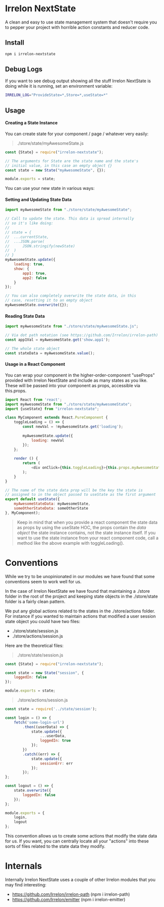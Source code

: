# Irrelon NextState
A clean and easy to use state management system that doesn't require you
to pepper your project with horrible action constants and reducer code.

## Install
```bash
npm i irrelon-nextstate
```

## Debug Logs
If you want to see debug output showing all the stuff Irrelon NextState is
doing while it is running, set an environment variable:

```bash
IRRELON_LOG="ProvideState=*,Store=*,useState=*"
```

## Usage

#### Creating a State Instance
You can create state for your component / page / whatever very easily:

> ./store/state/myAwesomeState.js

```js
const {State} = require("irrelon-nextstate");

// The arguments for State are the state name and the state's
// initial value, in this case an empty object {}
const state = new State("myAwesomeState", {});

module.exports = state;
```

You can use your new state in various ways:

#### Setting and Updating State Data
```js
import myAwesomeState from "./store/state/myAwesomeState";

// Call to update the state. This data is spread internally
// so it's like doing:
//
// state = {
// 	...currentState,
// 	...JSON.parse(
// 		JSON.stringify(newState)
// 	)
// }
myAwesomeState.update({
	loading: true,
	show: {
		app1: true,
		app2: false
	}
});

// You can also completely overwrite the state data, in this
// case, resetting it to an empty object
myAwesomeState.overwrite({});
```

#### Reading State Data
```js
import myAwesomeState from "./store/state/myAwesomeState.js";

// Via dot path notation (see https://github.com/Irrelon/irrelon-path)
const app1Val = myAwesomeState.get('show.app1');

// The whole state object
const stateData = myAwesomeState.value();
```

#### Usage in a React Component
You can wrap your component in the higher-order-component "useProps"
provided with Irrelon NextState and include as many states as you
like. These will be passed into your component as props, accessible
via this.props.

```js
import React from 'react';
import myAwesomeState from "./store/state/myAwesomeState";
import {useState} from "irrelon-nextstate";

class MyComponent extends React.PureComponent {
	toggleLoading = () => {
		const newVal = !myAwesomeState.get('loading');
		
		myAwesomeState.update({
			loading: newVal			
		});
	};
    		
	render () {
		return (
			<div onClick={this.toggleLoading}>{this.props.myAwesomeStateData.loading}</div>
		);
	}
}

// The name of the state data prop will be the key the state is
// assigned to in the object passed to useState as the first argument
export default useState({
	myAwesomeStateData: myAwesomeState,
	someOtherStateData: someOtherState
}, MyComponent);
```

> Keep in mind that when you provide a react component the state data as
props by using the useState HOC, the props contain the *data object* the
state instance contains, not the state instance itself. If you want to use
the state instance from your react component code, call a method like the
above example with toggleLoading().

# Conventions
While we try to be unopinionated in our modules we have found that some
conventions seem to work well for us.

In the case of Irrelon NextState we have found that maintaining a ./store
folder in the root of the project and keeping state objects in the
./store/state folder is a fairly clean pattern.

We put any global actions related to the states in the ./store/actions
folder. For instance if you wanted to maintain actions that modified
a user session state object you could have two files:

* ./store/state/session.js
* ./store/actions/session.js

Here are the theoretical files:

> ./store/state/session.js
```js
const {State} = require("irrelon-nextstate");

const state = new State("session", {
	loggedIn: false
});

module.exports = state;
```

> ./store/actions/session.js
```js
const state = require('../state/session');

const login = () => {
	fetch('some-login-url')
		.then((userData) => {
			state.update({
				...userData,
				loggedIn: true
			});
		})
		.catch((err) => {
			state.update({
				sessionErr: err
			});
		});
};

const logout = () => {
	state.overwrite({
		loggedIn: false
	});
};

module.exports = {
	login,
	logout
};
```

This convention allows us to create some actions that modify the state
data for us. If you want, you can centrally locate all your "actions" into
these sorts of files related to the state data they modify.

# Internals
Internally Irrelon NextState uses a couple of other Irrelon modules that
you may find interesting:

* https://github.com/Irrelon/irrelon-path (npm i irrelon-path)
* https://github.com/Irrelon/emitter (npm i irrelon-emitter)

